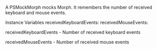A PSMockMorph mocks Morph.
It remembers the number of received keyboard and mouse events.

Instance Variables
	receivedKeyboardEvents:		<Number>
	receivedMouseEvents:		<Number>

receivedKeyboardEvents
	- Number of received keyboard events

receivedMouseEvents
	- Number of received mouse events
